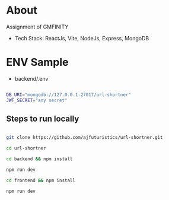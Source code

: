 # About

Assignment of GMFINITY

- Tech Stack: ReactJs, Vite, NodeJs, Express, MongoDB

# ENV Sample

- backend/.env

```bash

DB_URI="mongodb://127.0.0.1:27017/url-shortner"
JWT_SECRET="any secret"

```

## Steps to run locally

```bash

git clone https://github.com/ajfuturistics/url-shortner.git

cd url-shortner

cd backend && npm install

npm run dev

cd frontend && npm install

npm run dev

```
